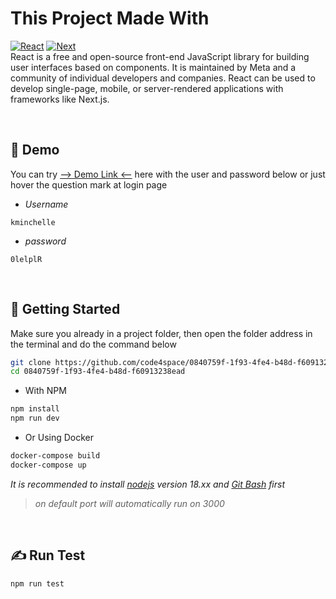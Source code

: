 # This Project Made With

[![React][React.js]][React-url] [![Next][Nextjs]][Next-url] <br/>
React is a free and open-source front-end JavaScript library for building user interfaces based on components. It is maintained by Meta and a community of individual developers and companies. React can be used to develop single-page, mobile, or server-rendered applications with frameworks like Next.js.

&nbsp;

## &#127930; Demo
You can try [--> Demo Link <--](https://ambisius.vercel.app/) here with the user and password below or just hover the question mark at login page

- *Username*
```
kminchelle
```
- *password*
```
0lelplR
```


[React.js]: https://img.shields.io/badge/React-20232A?style=for-the-badge&logo=react&logoColor=61DAFB
[React-url]: https://reactjs.org/
[Nextjs]: https://img.shields.io/badge/Next-black?style=for-the-badge&logo=next.js&logoColor=white
[Next-url]: https://nextjs.org/

&nbsp;

## &#128640; Getting Started

Make sure you already in a project folder, then open the folder address in the terminal and do the command below

```bash
git clone https://github.com/code4space/0840759f-1f93-4fe4-b48d-f60913238ead.git
cd 0840759f-1f93-4fe4-b48d-f60913238ead
```

- With NPM
```bash
npm install
npm run dev
```

- Or Using Docker

```bash
docker-compose build
docker-compose up
```

_It is recommended to install [nodejs](https://nodejs.org/en/download) version 18.xx and [Git Bash](https://git-scm.com/downloads) first_

> _on default port will automatically run on 3000_

&nbsp;

## &#9997; Run Test

```bash
npm run test
```

&nbsp;
